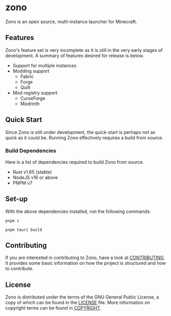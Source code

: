 # zono

Zono is an open source, multi-instance launcher for Minecraft.

## Features

Zono's feature set is very incomplete as it is still in the very early stages of development. A summary of features desired for release is below.

- Support for multiple instances
- Modding support
	- Fabric
	- Forge
	- Quilt
- Mod registry support
	- CurseForge
	- Modrinth

## Quick Start

Since Zono is still under development, the quick-start is perhaps not as quick as it could be. Running Zono effectively requires a build from source.

### Build Dependencies

Here is a list of dependencies required to build Zono from source.

- Rust v1.65 (stable)
- NodeJS v16 or above
- PNPM v7

## Set-up

With the above dependencies installed, run the following commands:

```
pnpm i
```
```
pnpm tauri build
```

## Contributing

If you are interested in contributing to Zono, have a look at [CONTRIBUTING](./CONTRIBUTING.md). It provides some basic information on how the project is structured and how to contribute.

## License

Zono is distributed under the terms of the GNU General Public License, a copy of which can be found in the [LICENSE](./LICENSE) file. More information on copyright terms can be found in [COPYRIGHT](./COPYRIGHT.md).
